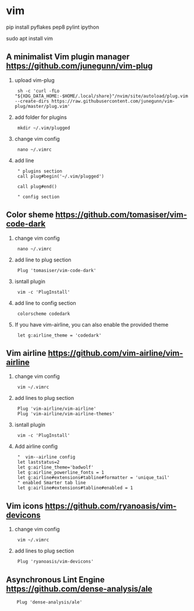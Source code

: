 # vim

pip install pyflakes pep8 pylint ipython

sudo apt install vim

A minimalist Vim plugin manager https://github.com/junegunn/vim-plug
-----------------------
1) upload vim-plug

        sh -c 'curl -fLo "${XDG_DATA_HOME:-$HOME/.local/share}"/nvim/site/autoload/plug.vim --create-dirs https://raw.githubusercontent.com/junegunn/vim-plug/master/plug.vim'


2) add folder for plugins

        mkdir ~/.vim/plugged

3) change vim config

        nano ~/.vimrc

4) add line

        " plugins section
        call plug#begin('~/.vim/plugged')
        
        call plug#end()

        " config section

Color sheme https://github.com/tomasiser/vim-code-dark
---------------------
1) change vim config

        nano ~/.vimrc

2) add line to plug section

        Plug 'tomasiser/vim-code-dark'

3) isntall plugin

        vim -c 'PlugInstall'

4) add line to config section

        colorscheme codedark

5) If you have vim-airline, you can also enable the provided theme

        let g:airline_theme = 'codedark'

Vim airline https://github.com/vim-airline/vim-airline
----------------------
1) change vim config

        vim ~/.vimrc

2) add lines to plug section

        Plug 'vim-airline/vim-airline'
        Plug 'vim-airline/vim-airline-themes'
 
3) isntall plugin

        vim -c 'PlugInstall'
 
4) Add airline config
 
        "  vim--airline config
        let laststatus=2
        let g:airline_theme='badwolf'
        let g:airline_powerline_fonts = 1
        let g:airline#extensions#tabline#formatter = 'unique_tail'
        " enabled Smarter tab line
        let g:airline#extensions#tabline#enabled = 1 

Vim icons https://github.com/ryanoasis/vim-devicons
-----------------------
1) change vim config

        vim ~/.vimrc

2) add lines to plug section

        Plug 'ryanoasis/vim-devicons'

Asynchronous Lint Engine https://github.com/dense-analysis/ale
------------------------

        Plug 'dense-analysis/ale'

